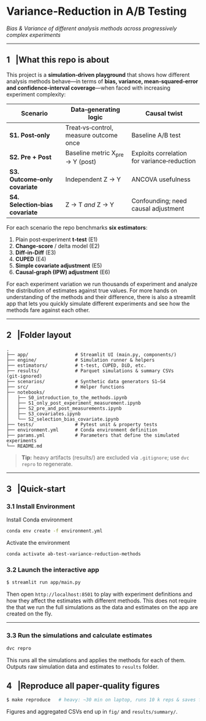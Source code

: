 # Variance‑Reduction in A/B Testing

*Bias & Variance of different analysis methods across progressively complex experiments*

---

## 1 ▕ What this repo is about

This project is a **simulation‑driven playground** that shows how different analysis methods behave—in terms of **bias, variance, mean‑squared‑error and confidence‑interval coverage**—when faced with increasing experiment complexity:

| Scenario                         | Data‑generating logic                      | Causal twist                                |
| -------------------------------- | ------------------------------------------ | ------------------------------------------- |
| **S1. Post‑only**                | Treat‑vs‑control, measure outcome once     | Baseline A/B test                           |
| **S2. Pre + Post**               | Baseline metric X<sub>pre</sub> → Y (post) | Exploits correlation for variance‑reduction |
| **S3. Outcome‑only covariate**   | Independent Z → Y                          | ANCOVA usefulness                           |
| **S4. Selection‑bias covariate** | Z → T *and* Z → Y                          | Confounding; need causal adjustment         |

For each scenario the repo benchmarks **six estimators**:

1. Plain post‑experiment **t‑test** (E1)
2. **Change‑score** / delta model (E2)
3. **Diff‑in‑Diff** (E3)
4. **CUPED** (E4)
5. **Simple covariate adjustment** (E5)
6. **Causal‑graph (IPW) adjustment** (E6)

For each experiment variation we run thousands of experiment and analyze the distribution of estimates against true values.
For more hands on understanding of the methods and their difference, there is also a streamlit app that lets you quickly simulate
different experiments and see how the methods fare against each other.

---

## 2 ▕ Folder layout

```text
.
├── app/                 # Streamlit UI (main.py, components/)
├── engine/              # Simulation runner & helpers
├── estimators/          # t‑test, CUPED, DiD, etc.
├── results/             # Parquet simulations & summary CSVs (git‑ignored)
├── scenarios/           # Synthetic data generators S1–S4
├── src/                 # Helper functions
├── notebooks/
│   ├── S0_introduction_to_the_methods.ipynb
│   ├── S1_only_post_experiment_measurement.ipynb
│   ├── S2_pre_and_post_measurements.ipynb
│   ├── S3_covariates.ipynb
│   └── S2_selection_bias_covariate.ipynb
├── tests/               # Pytest unit & property tests
├── environment.yml      # Conda environment definition
├── params.yml           # Parameters that define the simulated experiments
└── README.md
```

> **Tip:** heavy artifacts (results/) are excluded via `.gitignore`; use `dvc repro` to regenerate.

---

## 3 ▕ Quick‑start

### 3.1 Install Environment

Install Conda environment
```bash
conda env create -f environment.yml
```

Activate the environment
```bash
conda activate ab-test-variance-reduction-methods
```

### 3.2 Launch the interactive app

```bash
$ streamlit run app/main.py
```

Then open `http://localhost:8501` to play with experiment definitions and how they affect the estimates with different methods. This does not require the that we run the full simulations as the data and estimates on the app are created on the fly.

---

### 3.3 Run the simulations and calculate estimates

```bash
dvc repro
```

This runs all the simulations and applies the methods for each of them. Outputs raw simulation data and estimates to `results` folder.

## 4 ▕ Reproduce all paper‑quality figures

```bash
$ make reproduce   # heavy: ~30 min on laptop, runs 10 k reps & saves fig/
```

Figures and aggregated CSVs end up in `fig/` and `results/summary/`.
